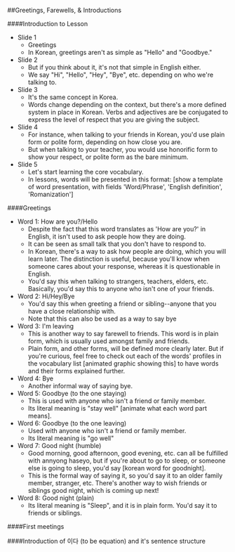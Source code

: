 ##Greetings, Farewells, & Introductions

####Introduction to Lesson
* Slide 1
  * Greetings
  * In Korean, greetings aren't as simple as "Hello" and "Goodbye."
* Slide 2
  * But if you think about it, it's not that simple in English either.
  * We say "Hi", "Hello", "Hey", "Bye", etc. depending on who we're talking to.
* Slide 3
  * It's the same concept in Korea.
  * Words change depending on the context, but there's a more defined system in place in Korean. Verbs and adjectives are be conjugated to express the level of respect that you are giving the subject.
* Slide 4
  * For instance, when talking to your friends in Korean, you'd use plain form or polite form, depending on how close you are.
  * But when talking to your teacher, you would use honorific form to show your respect, or polite form as the bare minimum.
* Slide 5
  * Let's start learning the core vocabulary.
  * In lessons, words will be presented in this format: [show a template of word presentation, with fields 'Word/Phrase', 'English definition', 'Romanization']
  
####Greetings
* Word 1: How are you?/Hello
  * Despite the fact that this word translates as 'How are you?' in English, it isn't used to ask people how they are doing.
  * It can be seen as small talk that you don't have to respond to.
  * In Korean, there's a way to ask how people are doing, which you will learn later. The distinction is useful, because you'll know when someone cares about your response, whereas it is questionable in English.
  * You'd say this when talking to strangers, teachers, elders, etc. Basically, you'd say this to anyone who isn't one of your friends.
* Word 2: Hi/Hey/Bye
  * You'd say this when greeting a friend or sibling--anyone that you have a close relationship with.
  * Note that this can also be used as a way to say bye
* Word 3: I'm leaving
  * This is another way to say farewell to friends. This word is in plain form, which is usually used amongst family and friends.
  * Plain form, and other forms, will be defined more clearly later. But if you're curious, feel free to check out each of the words' profiles in the vocabulary list [animated graphic showing this] to have words and their forms explained further.
* Word 4: Bye
  * Another informal way of saying bye.
* Word 5: Goodbye (to the one staying)
  * This is used with anyone who isn't a friend or family member.
  * Its literal meaning is "stay well" [animate what each word part means].
* Word 6: Goodbye (to the one leaving)
  * Used with anyone who isn't a friend or family member.
  * Its literal meaning is "go well"
* Word 7: Good night (humble)
  * Good morning, good afternoon, good evening, etc. can all be fulfilled with annyong haseyo, but if you're about to go to sleep, or someone else is going to sleep, you'd say [korean word for goodnight].
  * This is the formal way of saying it, so you'd say it to an older family member, stranger, etc. There's another way to wish friends or siblings good night, which is coming up next!
* Word 8: Good night (plain)
  * Its literal meaning is "Sleep", and it is in plain form. You'd say it to friends or siblings.

####First meetings

####Introduction of 이다 (to be equation) and it's sentence structure
